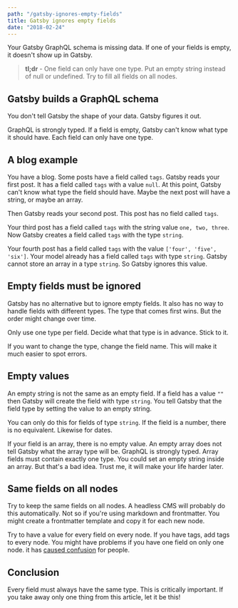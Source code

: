 ```yaml
---
path: "/gatsby-ignores-empty-fields"
title: Gatsby ignores empty fields
date: "2018-02-24"
---
```

Your Gatsby GraphQL schema is missing data. If one of your fields is empty, it doesn't show up in Gatsby.

> **tl;dr** - One field can only have one type. Put an empty string instead of null or undefined. Try to fill all fields on all nodes.

## Gatsby builds a GraphQL schema

You don't tell Gatsby the shape of your data. Gatsby figures it out.

GraphQL is strongly typed. If a field is empty, Gatsby can't know what type it should have. Each field can only have one type.

## A blog example

You have a blog. Some posts have a field called `tags`. Gatsby reads your first post. It has a field called `tags` with a value `null`. At this point, Gatsby can't know what type the field should have. Maybe the next post will have a string, or maybe an array.

Then Gatsby reads your second post. This post has no field called `tags`.

Your third post has a field called `tags` with the string value `one, two, three`. Now Gatsby creates a field called `tags` with the type `string`.

Your fourth post has a field called `tags` with the value `['four', 'five', 'six']`. Your model already has a field called `tags` with type `string`. Gatsby cannot store an array in a type `string`. So Gatsby ignores this value.

## Empty fields must be ignored

Gatsby has no alternative but to ignore empty fields. It also has no way to handle fields with different types. The type that comes first wins. But the order might change over time.

Only use one type per field. Decide what that type is in advance. Stick to it.

If you want to change the type, change the field name. This will make it much easier to spot errors.

## Empty values

An empty string is not the same as an empty field. If a field has a value `""` then Gatsby will create the field with type `string`. You tell Gatsby that the field type by setting the value to an empty string.

You can only do this for fields of type `string`. If the field is a number, there is no equivalent. Likewise for dates.

If your field is an array, there is no empty value. An empty array does not tell Gatsby what the array type will be. GraphQL is strongly typed. Array fields must contain exactly one type. You could set an empty string inside an array. But that's a bad idea. Trust me, it will make your life harder later.

## Same fields on all nodes

Try to keep the same fields on all nodes. A headless CMS will probably do this automatically. Not so if you're using markdown and frontmatter. You might create a frontmatter template and copy it for each new node.

Try to have a value for every field on every node. If you have tags, add tags to every node. You might have problems if you have one field on only one node. it has [caused confusion](https://github.com/gatsbyjs/gatsby/issues/3913) for people.

## Conclusion

Every field must always have the same type. This is critically important. If you take away only one thing from this article, let it be this!
